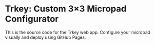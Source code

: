 # Trkey: Custom 3×3 Micropad Configurator

This is the source code for the Trkey web app. Configure your micropad visually and deploy using GitHub Pages.